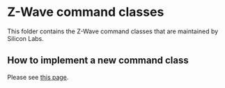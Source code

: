 # Z-Wave command classes

This folder contains the Z-Wave command classes that are maintained by Silicon Labs.

## How to implement a new command class

Please see [this page](../doc/content/how-to-implement-a-new-command-class.md).